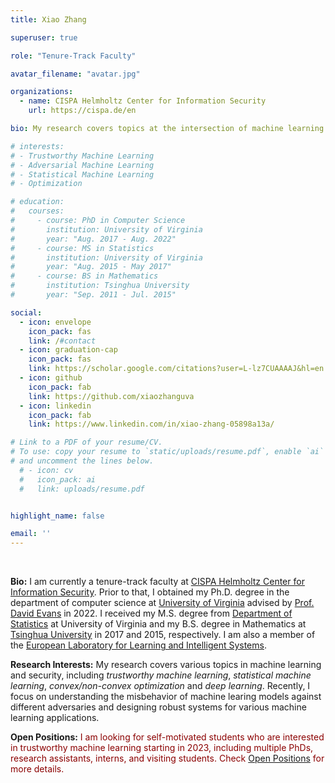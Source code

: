 ```yaml
---
title: Xiao Zhang

superuser: true

role: "Tenure-Track Faculty"

avatar_filename: "avatar.jpg"

organizations:
  - name: CISPA Helmholtz Center for Information Security
    url: https://cispa.de/en

bio: My research covers topics at the intersection of machine learning and security, with a special focus on trustworthy machine leanring, statistical machine learning, optimization, and deep learning.

# interests: 
# - Trustworthy Machine Learning
# - Adversarial Machine Learning
# - Statistical Machine Learning
# - Optimization

# education:
#   courses:
#     - course: PhD in Computer Science
#       institution: University of Virginia
#       year: "Aug. 2017 - Aug. 2022"
#     - course: MS in Statistics
#       institution: University of Virginia
#       year: "Aug. 2015 - May 2017"
#     - course: BS in Mathematics
#       institution: Tsinghua University
#       year: "Sep. 2011 - Jul. 2015"

social:
  - icon: envelope
    icon_pack: fas
    link: /#contact
  - icon: graduation-cap
    icon_pack: fas
    link: https://scholar.google.com/citations?user=L-lz7CUAAAAJ&hl=en
  - icon: github
    icon_pack: fab
    link: https://github.com/xiaozhanguva
  - icon: linkedin
    icon_pack: fab
    link: https://www.linkedin.com/in/xiao-zhang-05898a13a/

# Link to a PDF of your resume/CV.
# To use: copy your resume to `static/uploads/resume.pdf`, enable `ai` icons in `params.toml`, 
# and uncomment the lines below.
  # - icon: cv
  #   icon_pack: ai
  #   link: uploads/resume.pdf


highlight_name: false

email: ''
---
```


<br/>

**Bio:** I am currently a tenure-track faculty at [CISPA Helmholtz Center for Information Security](https://cispa.de/en). Prior to that, I obtained my Ph.D. degree in the department of computer science at [University of Virginia](http://www.virginia.edu/) advised by [Prof. David Evans](https://www.cs.virginia.edu/~evans/) in 2022. I received my M.S. degree from [Department of Statistics](https://statistics.as.virginia.edu/) at University of Virginia and my B.S. degree in Mathematics at [Tsinghua University](https://www.tsinghua.edu.cn/) in 2017 and 2015, respectively. I am also a member of the [European Laboratory for Learning and Intelligent Systems](https://ellis.eu/).


**Research Interests:** My research covers various topics in machine learning and security, including _trustworthy machine learning_, _statistical machine learning_, _convex/non-convex optimization_ and _deep learning_. Recently, I focus on understanding the misbehavior of machine learing models against different adversaries and designing robust systems for various machine learning applications. 

**Open Positions:** <span style="color:darkred"> I am looking for self-motivated students who are interested in trustworthy machine learning starting in 2023, including multiple PhDs, research assistants, interns, and visiting students. Check [Open Positions](position/) for more details.</span>
<!-- If you are interested in applying xfor a position, please send me an email with your CV and research interests. -->

<!-- Here is my latest [CV](https://xiao-zhang.net/uploads/resume.pdf).  -->
